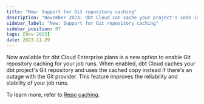 ```yaml
---
title: "New: Support for Git repository caching"
description: "November 2023: dbt Cloud can cache your project's code (as well as other dbt packages) to ensure runs can begin despite an upstream Git provider's outage."
sidebar_label: "New: Support for Git repository caching"
sidebar_position: 07
tags: [Nov-2023]
date: 2023-11-29
---
```


Now available for dbt Cloud Enterprise plans is a new option to enable Git repository caching for your job runs. When enabled, dbt Cloud caches your dbt project's Git repository and uses the cached copy instead if there's an outage with the Git provider. This feature improves the reliability and stability of your job runs. 

To learn more, refer to [Repo caching](/docs/deploy/deploy-environments#git-repository-caching).

<Lightbox src="/img/docs/deploy/example-repo-caching.png" width="85%" title="Example of the Repository caching option" />
